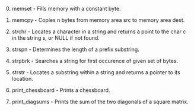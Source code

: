 0. memset - Fills memory with a constant byte.

1. memcpy - Copies n bytes from memory area src to memory area dest.

2. strchr - Locates a character in a string and returns a point to the char c in the string s, or NULL if not found.

3. strspn - Determines the length of a prefix substring.

4. strpbrk - Searches a string for first occurence of given set of bytes.

5. strstr - Locates a substring within a string and returns a pointer to its location.

6. print_chessboard - Prints a chessboard.

7. print_diagsums - Prints the sum of the two diagonals of a square matrix.
